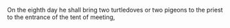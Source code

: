 On the eighth day he shall bring two turtledoves or two pigeons to the priest to the entrance of the tent of meeting,
